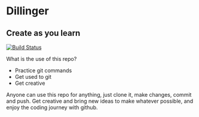 # Dillinger
## Create as you learn

[![Build Status](https://travis-ci.org/joemccann/dillinger.svg?branch=master)](https://github.com/turtlebeasts/git_practice)

What is the use of this repo?

- Practice git commands
- Get used to git
- Get creative

Anyone can use this repo for anything, just clone it, make changes, commit and push.
Get creative and bring new ideas to make whatever possible, and enjoy the coding journey
with github.

